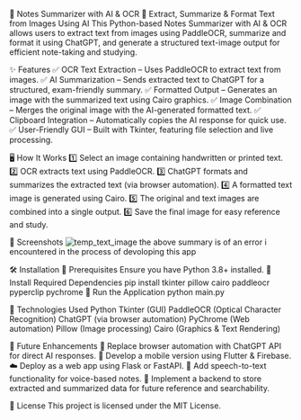 📜 Notes Summarizer with AI & OCR
🚀 Extract, Summarize & Format Text from Images Using AI
This Python-based Notes Summarizer with AI & OCR allows users to extract text from images using PaddleOCR, summarize and format it using ChatGPT, and generate a structured text-image output for efficient note-taking and studying.

✨ Features
✅ OCR Text Extraction – Uses PaddleOCR to extract text from images.
✅ AI Summarization – Sends extracted text to ChatGPT for a structured, exam-friendly summary.
✅ Formatted Output – Generates an image with the summarized text using Cairo graphics.
✅ Image Combination – Merges the original image with the AI-generated formatted text.
✅ Clipboard Integration – Automatically copies the AI response for quick use.
✅ User-Friendly GUI – Built with Tkinter, featuring file selection and live processing.

🖥️ How It Works
1️⃣ Select an image containing handwritten or printed text.
2️⃣ OCR extracts text using PaddleOCR.
3️⃣ ChatGPT formats and summarizes the extracted text (via browser automation).
4️⃣ A formatted text image is generated using Cairo.
5️⃣ The original and text images are combined into a single output.
6️⃣ Save the final image for easy reference and study.

📸 Screenshots
![temp_text_image](https://github.com/user-attachments/assets/b7a506d2-4bd1-406c-ae9f-9f59c5e57759)
the above summary is of an error i encountered in the process of devoloping this app


🛠️ Installation
🔹 Prerequisites
Ensure you have Python 3.8+ installed.
🔹 Install Required Dependencies
pip install tkinter pillow cairo paddleocr pyperclip pychrome
🔹 Run the Application
python main.py


🔗 Technologies Used
Python 
Tkinter (GUI) 
PaddleOCR (Optical Character Recognition) 
ChatGPT (via browser automation) 
PyChrome (Web automation) 
Pillow (Image processing) 
Cairo (Graphics & Text Rendering) 


🔧 Future Enhancements
🚀 Replace browser automation with ChatGPT API for direct AI responses.
📱 Develop a mobile version using Flutter & Firebase.
☁️ Deploy as a web app using Flask or FastAPI.
📝 Add speech-to-text functionality for voice-based notes.
💾 Implement a backend to store extracted and summarized data for future reference and searchability.


📜 License
This project is licensed under the MIT License.

